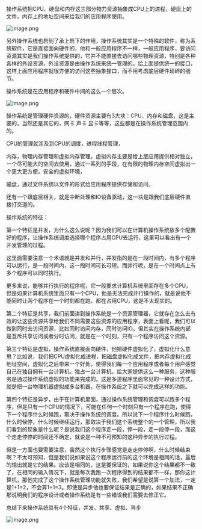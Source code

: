 操作系统把CPU、硬盘和内存这三部分物力资源抽象成CPU上的进程，硬盘上的文件，内存上的地址空间来给我们的应用程序使用。

![image.png](https://gitee.com/hxc8/images10/raw/master/img/202409191038895.png)


另外操作系统也启到了承上启下的作用，操作系统其实是一个特殊的软件，称为系统软件，它是直接面向硬件的，他和一般应用程序不一样，一般应用程序，要访问资源其实是我们操作系统提供的，它并不能直接去访问哪些物理资源，特别是各种各样的外设资源，外设资源是由操作系统来统一管理的。给上面提供统一的接口，这样上面应用程序就很方便的访问这些抽象接口，而不用考虑底层硬件琐碎的细节。

操作系统是在应用程序和硬件中间的这么一个层次。

![image.png](https://gitee.com/hxc8/images10/raw/master/img/202409191038290.png)


操作系统是管理硬件资源的，硬件资源主要有3大块：CPU、内存和磁盘，这是主要的，当然还是其它的，网卡 声卡 显卡等等，这些都是在操作系统管理范围内的。

CPU的管理就涉及到CPU的调度，进程线程管理，

内存，物理内存管理和虚拟内存管理，虚拟内存主要是给上层应用提供相对独立，一个尽可能大的空间去使用，通过一系列的手段，在有限的物理内存空间虚拟出一个更大更方便，安全的虚拟环境，

磁盘，通过文件系统以文件的形式给应用程序提供存储和访问。

还有一个跟底层相关，就是中断处理和IO设备驱动，这一块是跟我们底层硬件直接打交道的。

操作系统的特征：

第一个特征是并发，为什么这么说呢？因为我们可以在计算机操作系统放多个配置好的程序，让操作系统调度选择哪个程序占用CPU去运行，这里可以看出有一个并发管理的过程。

这里面需要注意一个术语就是并发和并行，并发指的是在一段时间内，有多个程序可以运行，是一段时间内，这一段时间可长可短。而并行呢，是在一个时间点上有多个程序可以同时执行。

更多来说，能够并行执行的程序呢，它一般要求计算机系统里面存在多个CPU，但是如果计算机系统里面只有一个CPU，他是无法完成并行操作的，就是说他不能同时让两个程序在一个时刻都在跑，都在占用CPU，这是不太现实的。

第二个特征是共享，我们前面讲到操作系统是一个资源管理器，它就存在怎么去有效的让这些资源共享给我们不同需要这些资源的应用程序，表面上看呢，我们可以做到同时去访问资源，比如同时访问内存，同时访问IO，但其实在操作系统内部是互斥共享访问或者分时访问，就是在一个时刻，只有一个程序访问这个资源。 

第三个特征是虚拟，操作系统直接面向硬件，他把硬件虚拟化了，虚拟化什么意思？比如说，我们把CPU虚拟化成进程，把磁盘虚拟化成文件，把内存虚拟化成地址空间，虚拟化之后带来一个好处，使得我们每一个应用程序或者每个用户感觉自己在独自拥有一台计算机，独占一台计算机，给大家提供这么一种服务，这种服务是通过操作系统虚拟的功能来完成的。这是多道程序里面常见的一种设计方式，就是把一台物理机器虚拟成多台机器，在操作系统之下就可以完成这样的功能。

第四个特征是异步，由于在计算机里面，通过操作系统管理和调度可以跑多个程序，但是只有一个CPU的情况下，可能在任何一个时刻只有一个程序在跑，使得下一个程序什么时候跑，取决于操作系统的调度。所以说下一个程序什么时候跑，什么时候停，什么时候继续运行，那取决于我们这个系统整个的一个管理，所以我们看到的现象是什么呢？是说我们这个程序走一段，停一段，走一段停一段，而这个走走停停的时间还不确定，就说是一种不可预知的这种异步的执行过程。

但是一方面也要需要注意，虽然这个执行步骤感觉是走走停停啊，什么时候结束啊？不太可预知，但是我们说如果说这个程序运行前的这个环境是相同的话，最后的输出就是它的结果。应该是相同的，这是要保证的，如果说你这个结果都不一致了，在相同的输入情况下，就是每次我跑一次程序得到的结果都不一样，那你这计算机，那他完成了这个操作系统管理功能就失败，我们希望是说算一个加法，一定是1+1=2，不会算1+1=3。即使是异步他也要保证结果是正确的，如果结果不正确那说明我们的程序设计或者操作系统是有一些错误我们需要去修正它。

总结下来操作系统具有4个特征，并发、共享、虚拟、异步

![image.png](https://gitee.com/hxc8/images10/raw/master/img/202409191038430.png)
